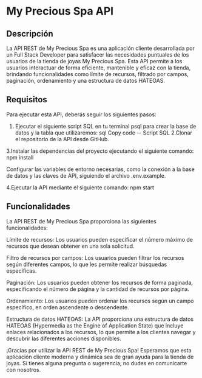 # My Precious Spa API

## Descripción
La API REST de My Precious Spa es una aplicación cliente desarrollada por un Full Stack Developer para satisfacer las necesidades puntuales de los usuarios de la tienda de joyas My Precious Spa. Esta API permite a los usuarios interactuar de forma eficiente, mantenible y eficaz con la tienda, brindando funcionalidades como límite de recursos, filtrado por campos, paginación, ordenamiento y una estructura de datos HATEOAS.

## Requisitos
Para ejecutar esta API, deberás seguir los siguientes pasos:

1. Ejecutar el siguiente script SQL en tu terminal psql para crear la base de datos y la tabla que utilizaremos:
sql
Copy code
-- Script SQL
2.Clonar el repositorio de la API desde GitHub.

3.Instalar las dependencias del proyecto ejecutando el siguiente comando:
npm install

Configurar las variables de entorno necesarias, como la conexión a la base de datos y las claves de API, siguiendo el archivo .env.example.

4.Ejecutar la API mediante el siguiente comando:
npm start

## Funcionalidades

La API REST de My Precious Spa proporciona las siguientes funcionalidades:

Límite de recursos: Los usuarios pueden especificar el número máximo de recursos que desean obtener en una sola solicitud.

Filtro de recursos por campos: Los usuarios pueden filtrar los recursos según diferentes campos, lo que les permite realizar búsquedas específicas.

Paginación: Los usuarios pueden obtener los recursos de forma paginada, especificando el número de página y la cantidad de recursos por página.

Ordenamiento: Los usuarios pueden ordenar los recursos según un campo específico, en orden ascendente o descendente.

Estructura de datos HATEOAS: La API proporciona una estructura de datos HATEOAS (Hypermedia as the Engine of Application State) que incluye enlaces relacionados a los recursos, lo que permite a los clientes navegar y descubrir las diferentes acciones disponibles.

¡Gracias por utilizar la API REST de My Precious Spa! Esperamos que esta aplicación cliente moderna y dinámica sea de gran ayuda para la tienda de joyas. Si tienes alguna pregunta o sugerencia, no dudes en comunicarte con nosotros.
